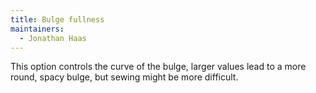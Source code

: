 ```yaml
---
title: Bulge fullness
maintainers:
  - Jonathan Haas
---
```


This option controls the curve of the bulge, larger values lead to a more round, spacy bulge, but sewing might be more difficult.
